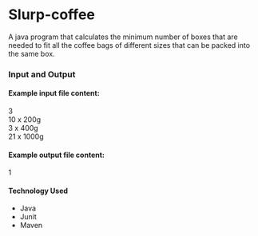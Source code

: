 # Slurp-coffee
A java program that calculates the minimum number of boxes that are needed to fit all
the coffee bags of different sizes that can be packed into the same box.

### Input and Output
#### Example input file content: 
3 <br/>
10 x 200g <br/>
3 x 400g <br/>
21 x 1000g

#### Example output file content: 
1

#### Technology Used
- Java
- Junit
- Maven

